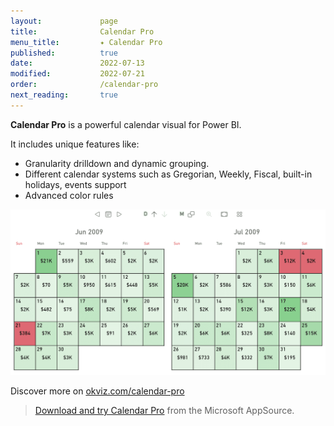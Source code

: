 ```yaml
---
layout:             page
title:              Calendar Pro
menu_title:         ✦ Calendar Pro
published:          true
date:               2022-07-13
modified:           2022-07-21
order:              /calendar-pro
next_reading:       true
---
```


**Calendar Pro** is a powerful calendar visual for Power BI.

It includes unique features like:
- Granularity drilldown and dynamic grouping.
- Different calendar systems such as Gregorian, Weekly, Fiscal, built-in holidays, events support
- Advanced color rules

<img src="images/calendar-pro.png" width="600" class="naked" alt="Calendar pro">

Discover more on [okviz.com/calendar-pro](https://okviz.com/calendar-pro)

> [Download and try Calendar Pro](https://appsource.microsoft.com/en-US/product/power-bi-visuals/okvizcorp1634637213047.calendarprobyokviz) from the Microsoft AppSource.